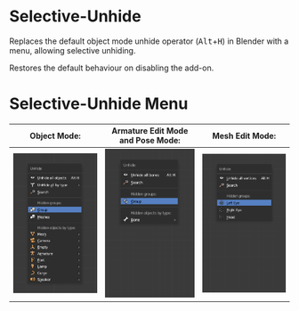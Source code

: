 # Selective-Unhide

Replaces the default object mode unhide operator (<kbd>Alt</kbd>+<kbd>H</kbd>) in Blender with a menu, allowing selective unhiding.

Restores the default behaviour on disabling the add-on.


# Selective-Unhide Menu

| Object Mode:  | Armature Edit Mode and Pose Mode: | Mesh Edit Mode: |
| ------------- | ------------- | ------------- |
| ![Object Mode Menu](/Selective%20Unhide%20README%20images/Selective%20Unhide%20Object%20Mode%20Menu.PNG) | ![Armature Mode Menu](/Selective%20Unhide%20README%20images/Selective%20Unhide%20Armature%20Edit%20Mode%20Menu.PNG)  | ![Mesh Edit Mode Menu](/Selective%20Unhide%20README%20images/Selective%20Unhide%20Mesh%20Edit%20Mode%20Menu.PNG) |



  




